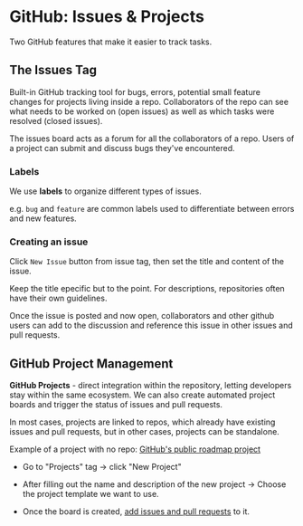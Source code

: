 # GitHub: Issues & Projects

Two GitHub features that make it easier to track tasks.

## The Issues Tag

Built-in GitHub tracking tool for bugs, errors, potential small feature changes for projects living inside a repo. Collaborators of the repo can see what needs to be worked on (open issues) as well as which tasks were resolved (closed issues).

The issues board acts as a forum for all the collaborators of a repo. Users of a project can submit and discuss bugs they've encountered.

### Labels

We use **labels** to organize different types of issues.

e.g. `bug` and `feature` are common labels used to differentiate between errors and new features.

### Creating an issue

Click `New Issue` button from issue tag, then set the title and content of the issue.

Keep the title epecific but to the point. For descriptions, repositories often have their own guidelines.

Once the issue is posted and now open, collaborators and other github users can add to the discussion and reference this issue in other issues and pull requests.

## GitHub Project Management

**GitHub Projects** - direct integration within the repository, letting developers stay within the same ecosystem. We can also create automated project boards and trigger the status of issues and pull requests.

In most cases, projects are linked to repos, which already have existing issues and pull requests, but in other cases, projects can be standalone.

Example of a project with no repo: [GitHub's public roadmap project](https://github.com/orgs/github/projects/4247/views/1)

- Go to "Projects" tag -> click "New Project"

- After filling out the name and description of the new project -> Choose the project template we want to use.

- Once the board is created, [add issues and pull requests](https://docs.github.com/en/issues/organizing-your-work-with-project-boards/tracking-work-with-project-boards/adding-issues-and-pull-requests-to-a-project-board) to it.
